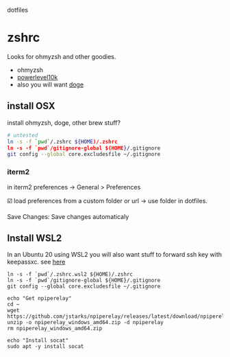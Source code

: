 dotfiles

# zshrc

Looks for ohmyzsh and other goodies.
* ohmyzsh
* [powerlevel10k](https://github.com/romkatv/powerlevel10k#getting-started)
* also you will want [doge](https://github.com/thiderman/doge)

## install OSX

install ohmyzsh, doge, other brew stuff?

```sh
# untested
ln -s -f `pwd`/.zshrc ${HOME)/.zshrc 
ln -s -f `pwd`/gitignore-global ${HOME}/.gitignore 
git config --global core.excludesfile ~/.gitignore
```

### iterm2

in iterm2 preferences -> General > Preferences

☑️ load preferences from a custom folder or url -> use folder in dotfiles. 

Save Changes: Save changes automaticaly

## Install WSL2

In an Ubuntu 20 using WSL2  you will also want stuff to forward ssh key with keepassxc. see [here](https://code.mendhak.com/wsl2-keepassxc-ssh/)

``` 
ln -s -f `pwd`/.zshrc.wsl2 ${HOME)/.zshrc 
ln -s -f `pwd`/gitignore-global ${HOME}/.gitignore 
git config --global core.excludesfile ~/.gitignore

echo "Get npiperelay"
cd ~
wget https://github.com/jstarks/npiperelay/releases/latest/download/npiperelay_windows_amd64.zip
unzip -o npiperelay_windows_amd64.zip -d npiperelay
rm npiperelay_windows_amd64.zip

echo "Install socat"
sudo apt -y install socat
```
